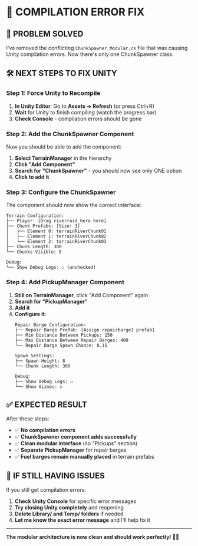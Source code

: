 # 🔧 COMPILATION ERROR FIX

## 🎯 **PROBLEM SOLVED**

I've removed the conflicting `ChunkSpawner_Modular.cs` file that was causing Unity compilation errors. Now there's only one ChunkSpawner class.

## 🛠️ **NEXT STEPS TO FIX UNITY**

### **Step 1: Force Unity to Recompile**

1. **In Unity Editor**: Go to **Assets → Refresh** (or press Ctrl+R)
2. **Wait** for Unity to finish compiling (watch the progress bar)
3. **Check Console** - compilation errors should be gone

### **Step 2: Add the ChunkSpawner Component**

Now you should be able to add the component:

1. **Select TerrainManager** in the hierarchy
2. **Click "Add Component"**
3. **Search for "ChunkSpawner"** - you should now see only ONE option
4. **Click to add it**

### **Step 3: Configure the ChunkSpawner**

The component should now show the correct interface:

```
Terrain Configuration:
├── Player: [Drag riverraid_hero here]
├── Chunk Prefabs: [Size: 3]
│   ├── Element 0: terrainRiverChunk01
│   ├── Element 1: terrainRiverChunk02
│   └── Element 2: terrainRiverChunk03
├── Chunk Length: 300
└── Chunks Visible: 5

Debug:
└── Show Debug Logs: ☐ (unchecked)
```

### **Step 4: Add PickupManager Component**

1. **Still on TerrainManager**, click "Add Component" again
2. **Search for "PickupManager"**
3. **Add it**
4. **Configure it**:
   ```
   Repair Barge Configuration:
   ├── Repair Barge Prefab: [Assign repairbarge1 prefab]
   ├── Min Distance Between Pickups: 150
   ├── Max Distance Between Repair Barges: 400
   └── Repair Barge Spawn Chance: 0.15
   
   Spawn Settings:
   ├── Spawn Height: 8
   └── Chunk Length: 300
   
   Debug:
   ├── Show Debug Logs: ☐
   └── Show Gizmos: ☑
   ```

## ✅ **EXPECTED RESULT**

After these steps:
- ✅ **No compilation errors**
- ✅ **ChunkSpawner component adds successfully**
- ✅ **Clean modular interface** (no "Pickups" section)
- ✅ **Separate PickupManager** for repair barges
- ✅ **Fuel barges remain manually placed** in terrain prefabs

## 🚨 **IF STILL HAVING ISSUES**

If you still get compilation errors:

1. **Check Unity Console** for specific error messages
2. **Try closing Unity completely** and reopening
3. **Delete Library/ and Temp/ folders** if needed
4. **Let me know the exact error message** and I'll help fix it

---

**The modular architecture is now clean and should work perfectly! 🚁✨**
